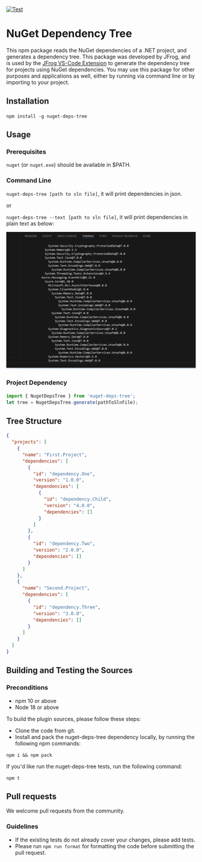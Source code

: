 [![Test](https://github.com/jfrog/nuget-deps-tree/actions/workflows/test.yml/badge.svg)](https://github.com/jfrog/nuget-deps-tree/actions/workflows/test.yml)

# NuGet Dependency Tree

This npm package reads the NuGet dependencies of a .NET project, and generates a dependency tree.
This package was developed by JFrog, and is used by the [JFrog VS-Code Extension](https://marketplace.visualstudio.com/items?itemName=JFrog.jfrog-vscode-extension) to generate the dependency tree for projects using NuGet dependencies.
You may use this package for other purposes and applications as well, either by running via command line or by importing to your project.

## Installation
`npm install -g nuget-deps-tree`

## Usage
### Prerequisites
`nuget` (or `nuget.exe`) should be available in $PATH.

### Command Line
`nuget-deps-tree [path to sln file]`, it will print dependencies in json.

or

`nuget-deps-tree --text [path to sln file]`, it will print dependencies in plain text as below:

![plaintext](./screenshots/plainTextFormat.jpg)

### Project Dependency
```ts
import { NugetDepsTree } from 'nuget-deps-tree';
let tree = NugetDepsTree.generate(pathToSlnFile);
```

## Tree Structure
```json
{
  "projects": [
    {
      "name": "First.Project",
      "dependencies": [
        {
          "id": "dependency.One",
          "version": "1.0.0",
          "dependencies": [
            {
              "id": "dependency.Child",
              "version": "4.0.0",
              "dependencies": []
            }
          ]
        },
        {
          "id": "dependency.Two",
          "version": "2.0.0",
          "dependencies": []
        }
      ]
    },
    {
      "name": "Second.Project",
      "dependencies": [
        {
          "id": "dependency.Three",
          "version": "3.0.0",
          "dependencies": []
        }
      ]
    }
  ]
}
```

## Building and Testing the Sources
### Preconditions
* npm 10 or above
* Node 18 or above

To build the plugin sources, please follow these steps:
* Clone the code from git.
* Install and pack the nuget-deps-tree dependency locally, by running the following npm commands:
```
npm i && npm pack
```
If you'd like run the nuget-deps-tree tests, run the following command:
```
npm t
```

## Pull requests

We welcome pull requests from the community.

### Guidelines

-   If the existing tests do not already cover your changes, please add tests.
-   Please run `npm run format` for formatting the code before submitting the pull request.
